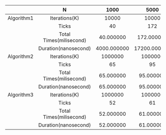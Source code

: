 | | N | 1000 | 5000 | 10000 | 20000 | 40000 | 60000 | 80000 | 100000 |
| :--: | :--: | :--: | :--: | :--: | :--: | :--: | :--: | :--: | :--: |
| Algorithm1 | Iterations(K) | 10000 | 10000 | 10000 | 10000 | 10000 | 10000 | 10000 | 10000 |
| | Ticks | 40 | 172 | 268 | 548 | 1342 | 1615 | 2019 | 2569 |
| | Total Times(milisecond) | 40.000000 | 172.000000 | 268.000000 | 548.000000 | 1342.000000 | 1615.000000 | 2019.000000 | 2569.000000 |
| | Duration(nanosecond) | 4000.000000 | 17200.000000 | 26800.000000 | 54800.000000 | 134200.000000 | 161500.000000 | 201900.000000 | 256900.000000 |
| Algorithm2 | Iterations(K) | 1000000 | 1000000 | 1000000 | 1000000 | 1000000 | 1000000 | 1000000 | 1000000 |
| | Ticks | 65 | 95 | 90 | 96 | 101 | 105 | 109 | 112 |
| | Total Times(milisecond) | 65.000000 | 95.000000 | 90.000000 | 96.000000 | 101.000000 | 105.000000 | 109.000000 | 112.000000 |
| | Duration(nanosecond) | 65.000000 | 95.000000 | 90.000000 | 96.000000 | 101.000000 | 105.000000 | 109.000000 | 112.000000 |
| Algorithm3 | Iterations(K) | 1000000 | 1000000 | 1000000 | 1000000 | 1000000 | 1000000 | 1000000 | 1000000 |
| | Ticks | 52 | 61 | 64 | 79 | 78 | 89 | 101 | 93 |
| | Total Times(milisecond) | 52.000000 | 61.000000 | 64.000000 | 79.000000 | 78.000000 | 89.000000 | 101.000000 | 93.000000 |
| | Duration(nanosecond) | 52.000000 | 61.000000 | 64.000000 | 79.000000 | 78.000000 | 89.000000 | 101.000000 | 93.000000 |
